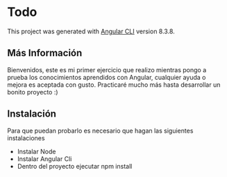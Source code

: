 # Todo

This project was generated with [Angular CLI](https://github.com/angular/angular-cli) version 8.3.8.

## Más Información

Bienvenidos, este es mi primer ejercicio que realizo mientras pongo a prueba los conocimientos aprendidos con Angular, cualquier ayuda o mejora es aceptada con gusto. Practicaré mucho más hasta desarrollar un bonito proyecto :)

## Instalación

Para que puedan probarlo es necesario que hagan las siguientes instalaciones

  - Instalar Node
  - Instalar Angular Cli
  - Dentro del proyecto ejecutar npm install
